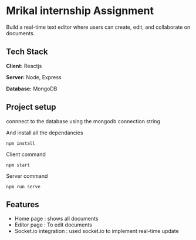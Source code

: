 
# Mrikal internship Assignment 

Build a real-time text editor where users can create, edit, and collaborate on documents.


## Tech Stack

**Client:** Reactjs

**Server:** Node, Express

**Database:** MongoDB




## Project setup

connnect to the database using the mongodb connection string

And install all the dependancies 

```
npm install
```

Client command
```
npm start
```

Server command
```
npm run serve
```

## Features

- Home page : shows all documents
- Editor page : To edit documents
- Socket.io integration : used socket.io to implement real-time update


